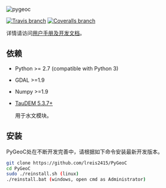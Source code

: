 ![pygeoc](docs/img/pygeoc.png)

[![Travis branch](https://img.shields.io/travis/lreis2415/PyGeoC/master.svg)](https://travis-ci.org/lreis2415/PyGeoC)
[![Coveralls branch](https://img.shields.io/coveralls/lreis2415/PyGeoC/master.svg)](https://coveralls.io/github/lreis2415/PyGeoC?branch=master)

详情请访问[用户手册及开发文档](https://lreis2415.github.io/PyGeoC/)。

## 依赖
+ Python >= 2.7 (compatible with Python 3)
+ GDAL >=1.9
+ Numpy >=1.9
+ [TauDEM 5.3.7+](http://hydrology.usu.edu/taudem/taudem5/)

  用于水文模块。

## 安装
PyGeoC处在不断开发完善中，请根据如下命令安装最新开发版本。

```bash
git clone https://github.com/lreis2415/PyGeoC
cd PyGeoC
sudo ./reinstall.sh (linux)
./reinstall.bat (windows, open cmd as Administrator)
```

